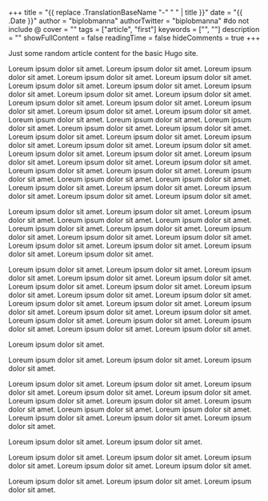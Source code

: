 +++
title = "{{ replace .TranslationBaseName "-" " " | title }}"
date = "{{ .Date }}"
author = "biplobmanna"
authorTwitter = "biplobmanna" #do not include @
cover = ""
tags = ["article", "first"]
keywords = ["", ""]
description = ""
showFullContent = false
readingTime = false
hideComments = true
+++

Just some random article content for the basic Hugo site.

Loreum ipsum dolor sit amet. Loreum ipsum dolor sit amet. Loreum ipsum dolor sit amet. Loreum ipsum dolor sit amet. Loreum ipsum dolor sit amet. Loreum ipsum dolor sit amet. Loreum ipsum dolor sit amet. Loreum ipsum dolor sit amet. Loreum ipsum dolor sit amet. Loreum ipsum dolor sit amet. Loreum ipsum dolor sit amet. Loreum ipsum dolor sit amet. Loreum ipsum dolor sit amet. Loreum ipsum dolor sit amet. Loreum ipsum dolor sit amet. Loreum ipsum dolor sit amet. Loreum ipsum dolor sit amet. Loreum ipsum dolor sit amet. Loreum ipsum dolor sit amet. Loreum ipsum dolor sit amet. Loreum ipsum dolor sit amet. Loreum ipsum dolor sit amet. Loreum ipsum dolor sit amet. Loreum ipsum dolor sit amet. Loreum ipsum dolor sit amet. Loreum ipsum dolor sit amet. Loreum ipsum dolor sit amet. Loreum ipsum dolor sit amet. Loreum ipsum dolor sit amet. Loreum ipsum dolor sit amet. Loreum ipsum dolor sit amet. Loreum ipsum dolor sit amet. Loreum ipsum dolor sit amet. Loreum ipsum dolor sit amet. Loreum ipsum dolor sit amet. Loreum ipsum dolor sit amet. Loreum ipsum dolor sit amet. Loreum ipsum dolor sit amet. Loreum ipsum dolor sit amet. Loreum ipsum dolor sit amet.

Loreum ipsum dolor sit amet. Loreum ipsum dolor sit amet. Loreum ipsum dolor sit amet. Loreum ipsum dolor sit amet. Loreum ipsum dolor sit amet. Loreum ipsum dolor sit amet. Loreum ipsum dolor sit amet. Loreum ipsum dolor sit amet. Loreum ipsum dolor sit amet. Loreum ipsum dolor sit amet. Loreum ipsum dolor sit amet. Loreum ipsum dolor sit amet. Loreum ipsum dolor sit amet. Loreum ipsum dolor sit amet.

Loreum ipsum dolor sit amet. Loreum ipsum dolor sit amet. Loreum ipsum dolor sit amet. Loreum ipsum dolor sit amet. Loreum ipsum dolor sit amet. Loreum ipsum dolor sit amet. Loreum ipsum dolor sit amet. Loreum ipsum dolor sit amet. Loreum ipsum dolor sit amet. Loreum ipsum dolor sit amet. Loreum ipsum dolor sit amet. Loreum ipsum dolor sit amet. Loreum ipsum dolor sit amet. Loreum ipsum dolor sit amet. Loreum ipsum dolor sit amet. Loreum ipsum dolor sit amet. Loreum ipsum dolor sit amet. Loreum ipsum dolor sit amet. Loreum ipsum dolor sit amet. Loreum ipsum dolor sit amet.

Loreum ipsum dolor sit amet.

Loreum ipsum dolor sit amet. Loreum ipsum dolor sit amet. Loreum ipsum dolor sit amet.

Loreum ipsum dolor sit amet. Loreum ipsum dolor sit amet. Loreum ipsum dolor sit amet. Loreum ipsum dolor sit amet. Loreum ipsum dolor sit amet. Loreum ipsum dolor sit amet. Loreum ipsum dolor sit amet. Loreum ipsum dolor sit amet. Loreum ipsum dolor sit amet. Loreum ipsum dolor sit amet. Loreum ipsum dolor sit amet. Loreum ipsum dolor sit amet.
Loreum ipsum dolor sit amet.

Loreum ipsum dolor sit amet. Loreum ipsum dolor sit amet.

Loreum ipsum dolor sit amet. Loreum ipsum dolor sit amet. Loreum ipsum dolor sit amet. Loreum ipsum dolor sit amet.
Loreum ipsum dolor sit amet.

Loreum ipsum dolor sit amet. Loreum ipsum dolor sit amet. Loreum ipsum dolor sit amet.
